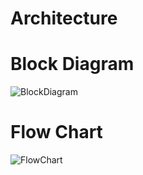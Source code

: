 # Architecture
# Block Diagram
![BlockDiagram](https://user-images.githubusercontent.com/101013962/164708870-46754d6f-1917-4c19-aee3-66981ecbf5cb.png)

# Flow Chart
![FlowChart](https://user-images.githubusercontent.com/101013962/164710129-8bb296fc-a7af-4b73-af17-6b4c278608b8.png)


